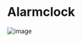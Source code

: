 # Alarmclock
![image](https://user-images.githubusercontent.com/64120304/192113635-80ed13b1-b6e4-4981-b57a-d0834f452a19.png)

